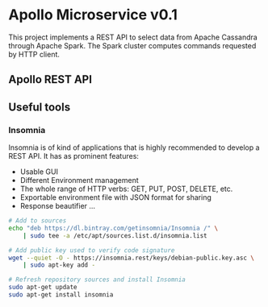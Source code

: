 # Apollo Microservice v0.1

This project implements a REST API to select data from Apache Cassandra through Apache Spark. The Spark cluster computes commands requested by HTTP client.

## Apollo REST API

## Useful tools

### Insomnia

Insomnia is of kind of applications that is highly recommended to develop a REST API. It has as prominent features:

- Usable GUI
- Different Environment management
- The whole range of HTTP verbs: GET, PUT, POST, DELETE, etc.
- Exportable environment file with JSON format for sharing
- Response beautifier
...

```sh
# Add to sources
echo "deb https://dl.bintray.com/getinsomnia/Insomnia /" \
    | sudo tee -a /etc/apt/sources.list.d/insomnia.list

# Add public key used to verify code signature
wget --quiet -O - https://insomnia.rest/keys/debian-public.key.asc \
    | sudo apt-key add -

# Refresh repository sources and install Insomnia
sudo apt-get update
sudo apt-get install insomnia
```
